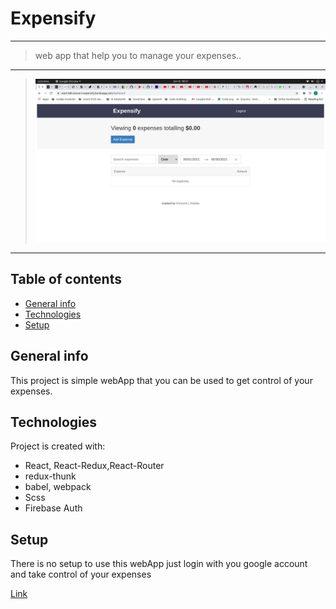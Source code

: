 # Expensify
---

> web app that help you to manage your expenses..
> 
---

> <img src="./readMe.png">

---

## Table of contents
* [General info](#general-info)
* [Technologies](#technologies)
* [Setup](#setup)

## General info
This project is simple webApp that you can be used to get control of your expenses.
	
## Technologies
Project is created with:
* React, React-Redux,React-Router 
* redux-thunk
* babel, webpack
* Scss
* Firebase Auth
	
## Setup
There is no setup to use this webApp just login with you google account and take control of your expenses

[Link](https://react-kdb-course-2-expensify.herokuapp.com/)

